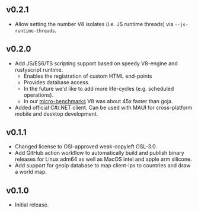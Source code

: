## v0.2.1

* Allow setting the number V8 isolates (i.e. JS runtime threads) via
  `--js-runtime-threads`.

## v0.2.0

* Add JS/ES6/TS scripting support based on speedy V8-engine and rustyscript runtime.
  * Enables the registration of custom HTML end-points
  * Provides database access.
  * In the future we'd like to add more life-cycles (e.g. scheduled
    operations).
  * In our [micro-benchmarks](https://trailbase.io/reference/benchmarks/) V8
    was about 45x faster than goja.
* Added official C#/.NET client. Can be used with MAUI for cross-platform
  mobile and desktop development.

## v0.1.1

* Changed license to OSI-approved weak-copyleft OSL-3.0.
* Add GitHub action workflow to automatically build and publish binary releases
  for Linux adm64 as well as MacOS intel and apple arm silicone.
* Add support for geoip database to map client-ips to countries and draw a world map.

## v0.1.0

* Initial release.
